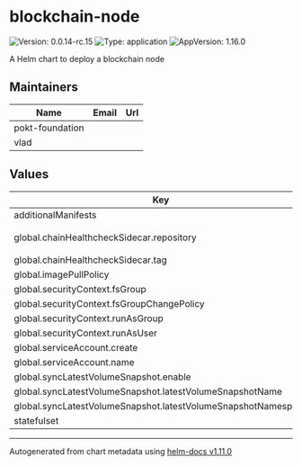 # blockchain-node

![Version: 0.0.14-rc.15](https://img.shields.io/badge/Version-0.0.14--rc.15-informational?style=flat-square) ![Type: application](https://img.shields.io/badge/Type-application-informational?style=flat-square) ![AppVersion: 1.16.0](https://img.shields.io/badge/AppVersion-1.16.0-informational?style=flat-square)

A Helm chart to deploy a blockchain node

## Maintainers

| Name | Email | Url |
| ---- | ------ | --- |
| pokt-foundation |  |  |
| vlad |  |  |

## Values

| Key | Type | Default | Description |
|-----|------|---------|-------------|
| additionalManifests | list | `[]` |  |
| global.chainHealthcheckSidecar.repository | string | `"eepokt/chain-healthcheck-sidecar"` |  |
| global.chainHealthcheckSidecar.tag | string | `"master"` |  |
| global.imagePullPolicy | string | `"Always"` |  |
| global.securityContext.fsGroup | int | `1001` |  |
| global.securityContext.fsGroupChangePolicy | string | `"OnRootMismatch"` |  |
| global.securityContext.runAsGroup | int | `1001` |  |
| global.securityContext.runAsUser | int | `1001` |  |
| global.serviceAccount.create | bool | `true` |  |
| global.serviceAccount.name | string | `"change-me"` |  |
| global.syncLatestVolumeSnapshot.enable | bool | `true` |  |
| global.syncLatestVolumeSnapshot.latestVolumeSnapshotName | string | `"backups"` |  |
| global.syncLatestVolumeSnapshot.latestVolumeSnapshotNamespace | string | `"pokt-latest"` |  |
| statefulset | list | `[]` |  |

----------------------------------------------
Autogenerated from chart metadata using [helm-docs v1.11.0](https://github.com/norwoodj/helm-docs/releases/v1.11.0)
